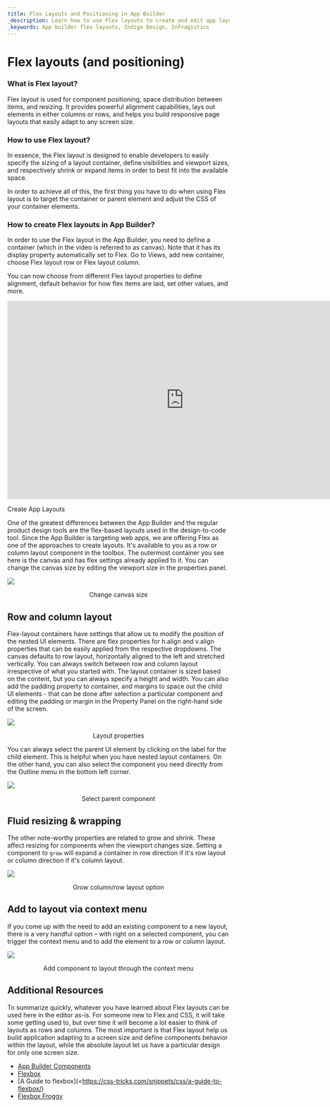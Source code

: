 ```yaml
---
title: Flex Layouts and Positioning in App Builder
_description: Learn how to use Flex layouts to create and edit app layouts in App Builder. It's available to you as a row or column layout component in the toolbox.
_keywords: App builder flex layouts, Indigo Design, Infragistics
---
```


# Flex layouts (and positioning) 
### What is Flex layout?  
Flex layout is used for component positioning, space distribution between items, and resizing. It provides powerful alignment capabilities, lays out elements in either columns or rows, and helps you build responsive page layouts that easily adapt to any screen size.

### How to use Flex layout? 
In essence, the Flex layout is designed to enable developers to easily specify the sizing of a layout container, define visibilities and viewport sizes, and respectively shrink or expand items in order to best fit into the available space.

In order to achieve all of this, the first thing you have to do when using Flex layout is to target the container or parent element and adjust the CSS of your container elements.  

### How to create Flex layouts in App Builder? 
In order to use the Flex layout in the App Builder, you need to define a container (which in the video is referred to as canvas). Note that it has its display property automatically set to Flex. Go to Views, add new container, choose Flex layout row or Flex layout column. 

You can now choose from different Flex layout properties to define alignment, default behavior for how flex items are laid, set other values, and more. 

<section class="video-container">
    <div>
        <div class="video-container__item">
            <iframe width="800" height="450" src="https://www.youtube.com/embed/MUq3MGm9YlU" frameborder="0" allowfullscreen></iframe>
        </div>
        <p> Create App Layouts</p>
    </div>
</section>

One of the greatest differences between the App Builder and the regular product design tools are the flex-based layouts used in the design-to-code tool. Since the App Builder is targeting web apps, we are offering Flex as one of the approaches to create layouts. It's available to you as a row or column layout component in the toolbox. The outermost container you see here is the canvas and has flex settings already applied to it. You can change the canvas size by editing the viewport size in the properties panel. 

<img class="responsive-img" src="../images/edit-create-canvas-size-Indigo-Design-App-Builder.gif" />
<p style="text-align:center;">Change canvas size</p>

## Row and column layout 

Flex-layout containers have settings that allow us to modify the position of the nested UI elements. There are flex properties for h.align and v.align properties that can be easily applied from the respective dropdowns. The canvas defaults to row layout, horizontally aligned to the left and stretched vertically. You can always switch between row and column layout irrespective of what you started with. The layout container is sized based on the content, but you can always specify a height and width. You can also add the padding property to container, and margins to space out the child UI elements - that can be done after selection a particular component and editing the padding or margin in the Property Panel on the right-hand side of the screen.

<img class="responsive-img" src="../images/row-column-layout-Indigo-Design-App-Builder.gif" />
<p style="text-align:center;">Layout properties</p>

You can always select the parent UI element by clicking on the label for the child element. This is helpful when you have nested layout containers. On the other hand, you can also select the component you need directly from the Outline menu in the bottom left corner.  

<img class="responsive-img" src="../images/select-parent-Indigo-Design-App-Builder.gif" />
<p style="text-align:center;">Select parent component</p>

## Fluid resizing & wrapping 

The other note-worthy properties are related to grow and shrink. These affect resizing for components when the viewport changes size. Setting a component to `grow` will expand a container in row direction if it's row layout or column direction if it's column layout.  
 
<img class="responsive-img" src="../images/grow-column-row-layout-Indigo-Design-App-Builder.gif" />
<p style="text-align:center;">Grow column/row layout option</p>


## Add to layout via context menu 

If you come up with the need to add an existing component to a new layout, there is a very handful option – with right on a selected component, you can trigger the context menu and to add the element to a row or column layout.  

<img class="responsive-img" src="../images/add-to-layout-Indigo-Design-App-Builder.gif" />
<p style="text-align:center;">Add component to layout through the context menu</p>

## Additional Resources

To summarize quickly, whatever you have learned about Flex layouts can be used here in the editor as-is. For someone new to Flex and CSS, it will take some getting used to, but over time it will become a lot easier to think of layouts as rows and columns. The most important is that Flex layout help us build application adapting to a screen size and define components behavior within the layout, while the absolute layout let us have a particular design for only one screen size. 

<div class="divider--half"></div>

* [App Builder Components](../indigo-design-app-builder-components.md)
* [Flexbox](https://developer.mozilla.org/en-US/docs/Learn/CSS/CSS_layout/Flexbox)
* [A Guide to flexbox](<https://css-tricks.com/snippets/css/a-guide-to-flexbox/)
* [Flexbox Froggy](https://flexboxfroggy.com/)

